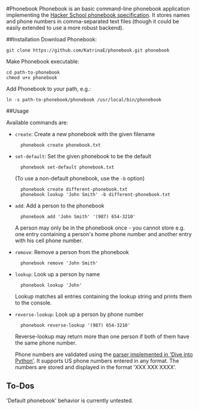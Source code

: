 #Phonebook
Phonebook is an basic command-line phonebook application implementing the
[Hacker School phonebook specification](https://hackpad.com/Manage-those-phone-books-wK1MycZ5ATb).
It stores names and phone numbers in comma-separated text files
(though it could be easily extended to use a more robust backend).

##Installation
Download Phonebook:

    git clone https://github.com/KatrinaE/phonebook.git phonebook

Make Phonebook executable:

    cd path-to-phonebook
    chmod u+x phonebook

Add Phonebook to your path, e.g.:

    ln -s path-to-phonebook/phonebook /usr/local/bin/phonebook

##Usage

Available commands are:

* `create`: Create a new phonebook with the given filename

        phonebook create phonebook.txt

* `set-default`: Set the given phonebook to be the default

        phonebook set-default phonebook.txt

    (To use a non-default phonebook, use the `-b` option)

        phonebook create different-phonebook.txt
        phonebook lookup 'John Smith' -b different-phonebook.txt

* `add`: Add a person to the phonebook

        phonebook add 'John Smith' '(987) 654-3210'

    A person may only be in the phonebook once - you
    cannot store e.g. one entry containing 
    a person's home phone number
    and another entry with his cell phone number.

* `remove`: Remove a person from the phonebook

        phonebook remove 'John Smith'

* `lookup`: Look up a person by name

        phonebook lookup 'John'

    Lookup matches all entries containing the lookup string
    and prints them to the console.

* `reverse-lookup`: Look up a person by phone number

        phonebook reverse-lookup '(987) 654-3210'

    Reverse-lookup may return more than one person if both
    of them have the same phone number.

    Phone numbers are validated using the 
    [parser implemented in 'Dive into Python'](http://www.diveintopython.net/regular_expressions/phone_numbers.html). It supports US phone numbers entered in any format. 
    The numbers are stored and displayed in the format 'XXX XXX XXXX'.


## To-Dos
'Default phonebook' behavior is currently untested.